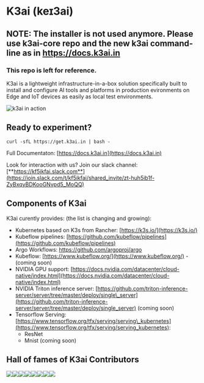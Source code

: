 # K3ai \(keɪ3ai\)

## NOTE: The installer is not used anymore. Please use k3ai-core repo and the new k3ai command-line as in https://docs.k3ai.in

### This repo is left for reference.

K3ai is a lightweight infrastructure-in-a-box solution specifically built to install and configure AI tools and platforms in production evironments on Edge and IoT devices as easily as local test environments.

![k3ai in action](.gitbook/assets/aio.gif)


## Ready to experiment?

```text
curl -sfL https://get.k3ai.in | bash -
```

Full Documentaton:  [https://docs.k3ai.in](https://docs.k3ai.in)

Look for interaction with us? Join our slack channel:  [**https://kf5ikfai.slack.com**](https://join.slack.com/t/kf5ikfai/shared_invite/zt-huh5ib1f-ZyBxqyBDKooGNvpd5_MoQQ)

## Components of K3ai

K3ai curently provides: \(the list is changing and growing\):

* Kubernetes based on K3s from Rancher: [https://k3s.io/](https://k3s.io/)
* Kubeflow pipelines: [https://github.com/kubeflow/pipelines](https://github.com/kubeflow/pipelines)
* Argo Workflows: https://github.com/argoproj/argo
* Kubeflow: [https://www.kubeflow.org/](https://www.kubeflow.org/) - (coming soon)
* NVIDIA GPU support: [https://docs.nvidia.com/datacenter/cloud-native/index.html](https://docs.nvidia.com/datacenter/cloud-native/index.html)
* NVIDIA Triton inference server: [https://github.com/triton-inference-server/server/tree/master/deploy/single\_server](https://github.com/triton-inference-server/server/tree/master/deploy/single_server) (coming soon)
* Tensorflow Serving: [https://www.tensorflow.org/tfx/serving/serving\_kubernetes](https://www.tensorflow.org/tfx/serving/serving_kubernetes):
  * ResNet
  * Mnist (coming soon)

## Hall of fames of K3ai Contributors

[![](https://sourcerer.io/fame/alfsuse/kf5i/k3ai/images/0)](https://sourcerer.io/fame/alfsuse/kf5i/k3ai/links/0)[![](https://sourcerer.io/fame/alfsuse/kf5i/k3ai/images/1)](https://sourcerer.io/fame/alfsuse/kf5i/k3ai/links/1)[![](https://sourcerer.io/fame/alfsuse/kf5i/k3ai/images/2)](https://sourcerer.io/fame/alfsuse/kf5i/k3ai/links/2)[![](https://sourcerer.io/fame/alfsuse/kf5i/k3ai/images/3)](https://sourcerer.io/fame/alfsuse/kf5i/k3ai/links/3)[![](https://sourcerer.io/fame/alfsuse/kf5i/k3ai/images/4)](https://sourcerer.io/fame/alfsuse/kf5i/k3ai/links/4)[![](https://sourcerer.io/fame/alfsuse/kf5i/k3ai/images/5)](https://sourcerer.io/fame/alfsuse/kf5i/k3ai/links/5)[![](https://sourcerer.io/fame/alfsuse/kf5i/k3ai/images/6)](https://sourcerer.io/fame/alfsuse/kf5i/k3ai/links/6)[![](https://sourcerer.io/fame/alfsuse/kf5i/k3ai/images/7)](https://sourcerer.io/fame/alfsuse/kf5i/k3ai/links/7)
